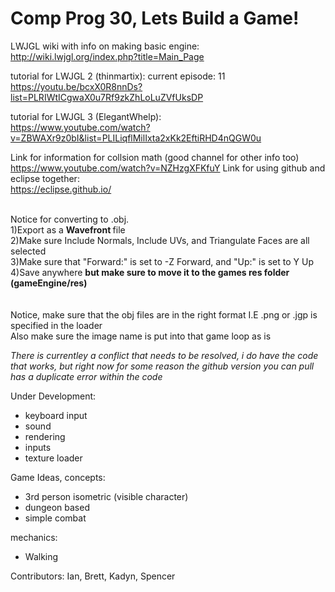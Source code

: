 # Comp Prog 30, Lets Build a Game!

LWJGL wiki with info on making basic engine: <br/>
http://wiki.lwjgl.org/index.php?title=Main_Page

tutorial for LWJGL 2 (thinmartix): current episode: 11 <br/>
https://youtu.be/bcxX0R8nnDs?list=PLRIWtICgwaX0u7Rf9zkZhLoLuZVfUksDP

tutorial for LWJGL 3 (ElegantWhelp): <br/>
https://www.youtube.com/watch?v=ZBWAXr9z0bI&list=PLILiqflMilIxta2xKk2EftiRHD4nQGW0u

Link for information for collsion math (good channel for other info too) </br>
https://www.youtube.com/watch?v=NZHzgXFKfuY
Link for using github and eclipse together: <br/>
https://eclipse.github.io/

<br/>Notice for converting to .obj.
<br/>1)Export as a <b> Wavefront </b> file
<br/>2)Make sure Include Normals, Include UVs, and Triangulate Faces are all selected
<br/>3)Make sure that "Forward:" is set to -Z Forward, and "Up:" is set to Y Up
<br/>4)Save anywhere <b>but make sure to move it to the games res folder (gameEngine/res)</b><br/><br/>
<br/> Notice, make sure that the obj files are in the right format I.E .png or .jgp is specified in the loader
<br/> Also make sure the image name is put into that game loop as is

*There is currentley a conflict that needs to be resolved, i do have the code that works, but right now for some reason the github version you can pull has a duplicate error within the code*

Under Development:

- keyboard input
- sound
- rendering
- inputs
- texture loader

Game Ideas, concepts:

- 3rd person isometric (visible character)
- dungeon based
- simple combat

mechanics:

- Walking

Contributors: Ian, Brett, Kadyn, Spencer


